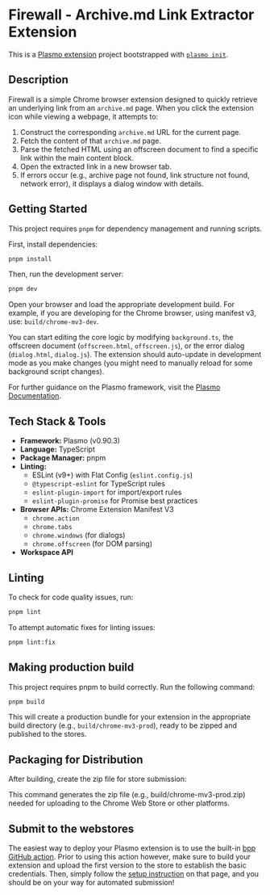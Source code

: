 # Firewall - Archive.md Link Extractor Extension

This is a [Plasmo extension](https://docs.plasmo.com/) project bootstrapped with [`plasmo init`](https://www.npmjs.com/package/plasmo).

## Description

Firewall is a simple Chrome browser extension designed to quickly retrieve an underlying link from an `archive.md` page. When you click the extension icon while viewing a webpage, it attempts to:

1.  Construct the corresponding `archive.md` URL for the current page.
2.  Fetch the content of that `archive.md` page.
3.  Parse the fetched HTML using an offscreen document to find a specific link within the main content block.
4.  Open the extracted link in a new browser tab.
5.  If errors occur (e.g., archive page not found, link structure not found, network error), it displays a dialog window with details.

## Getting Started

This project requires `pnpm` for dependency management and running scripts.

First, install dependencies:

```bash
pnpm install
```

Then, run the development server:

```bash
pnpm dev
```

Open your browser and load the appropriate development build. For example, if you are developing for the Chrome browser, using manifest v3, use: `build/chrome-mv3-dev`.

You can start editing the core logic by modifying `background.ts`, the offscreen document (`offscreen.html`, `offscreen.js`), or the error dialog (`dialog.html`, `dialog.js`). The extension should auto-update in development mode as you make changes (you might need to manually reload for some background script changes).

For further guidance on the Plasmo framework, visit the [Plasmo Documentation](https://docs.plasmo.com/).

## Tech Stack & Tools

- **Framework:** Plasmo (v0.90.3)
- **Language:** TypeScript
- **Package Manager:** pnpm
- **Linting:**
  - ESLint (v9+) with Flat Config (`eslint.config.js`)
  - `@typescript-eslint` for TypeScript rules
  - `eslint-plugin-import` for import/export rules
  - `eslint-plugin-promise` for Promise best practices
- **Browser APIs:** Chrome Extension Manifest V3
  - `chrome.action`
  - `chrome.tabs`
  - `chrome.windows` (for dialogs)
  - `chrome.offscreen` (for DOM parsing)
- **Workspace API**

## Linting

To check for code quality issues, run:

```bash
pnpm lint
```

To attempt automatic fixes for linting issues:

```bash
pnpm lint:fix
```

## Making production build

This project requires pnpm to build correctly. Run the following command:

```bash
pnpm build
```

This will create a production bundle for your extension in the appropriate build directory (e.g., `build/chrome-mv3-prod`), ready to be zipped and published to the stores.

## Packaging for Distribution

After building, create the zip file for store submission:

This command generates the zip file (e.g., build/chrome-mv3-prod.zip) needed for uploading to the Chrome Web Store or other platforms.

## Submit to the webstores

The easiest way to deploy your Plasmo extension is to use the built-in [bpp GitHub action](https://docs.plasmo.com/framework/workflows/deployment). Prior to using this action however, make sure to build your extension and upload the first version to the store to establish the basic credentials. Then, simply follow the [setup instruction](https://docs.plasmo.com/framework/workflows/deployment) on that page, and you should be on your way for automated submission!
